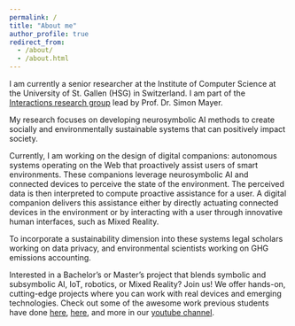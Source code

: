 ```yaml
---
permalink: /
title: "About me"
author_profile: true
redirect_from: 
  - /about/
  - /about.html
---
```



I am currently a senior researcher at the Institute of Computer Science at the University of St. Gallen (HSG) in Switzerland. I am part of the [Interactions research group](https://ics.unisg.ch/chairs/simon-mayer-interaction-and-communication-based-systems/) lead by Prof. Dr. Simon Mayer.

My research focuses on developing neurosymbolic AI methods to create socially and environmentally sustainable systems that can positively impact society.

Currently, I am working on the design of digital companions: autonomous systems operating on the Web that proactively assist users of smart environments. These companions leverage neurosymbolic AI and connected devices to perceive the state of the environment. The perceived data is then interpreted to compute proactive assistance for a user. A digital companion delivers this assistance either by directly actuating connected devices in the environment or by interacting with a user through innovative human interfaces, such as Mixed Reality.

To incorporate a sustainability dimension into these systems legal scholars working on data privacy, and environmental scientists working on GHG emissions accounting.

Interested in a Bachelor’s or Master’s project that blends symbolic and subsymbolic AI, IoT, robotics, or Mixed Reality?
Join us! We offer hands-on, cutting-edge projects where you can work with real devices and emerging technologies.
Check out some of the awesome work previous students have done [here](https://youtu.be/IN_wWSA0-iE?si=FMRNklX9pkNYFuF1), [here](https://youtu.be/O26Xq8kMT6c?si=TzbrF3nPAfZXr11f), and more in our [youtube channel](https://www.youtube.com/@interactionshsg2533/videos).

